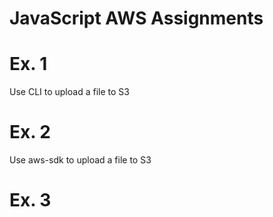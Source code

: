 # JavaScript AWS Assignments

# Ex. 1
Use CLI to upload a file to S3

# Ex. 2 
Use aws-sdk to upload a file to S3

# Ex. 3
